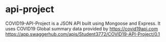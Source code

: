 # api-project

COVID19-API-Project is a JSON API built using Mongoose and Express. 
It uses COVID19 Global summary data provided by https://covid19api.com
https://app.swaggerhub.com/apis/Student3772/COVID19-API-Project/0.1